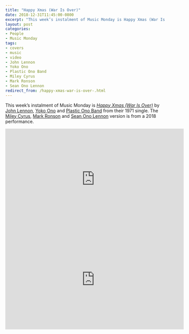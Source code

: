 ```yaml
---
title: "Happy Xmas (War Is Over)"
date: 2018-12-31T11:45:00-0800
excerpt: "This week’s instalment of Music Monday is Happy Xmas (War Is Over). The 1971 John Lennon, Yoko Ono and Plastic Ono Band original and a 2018 cover by Miley Cyrus and Mark Ronson, featuring Sean Ono Lennon."
layout: post
categories:
- People
- Music Monday
tags:
- covers
- music
- video
- John Lennon
- Yoko Ono
- Plastic Ono Band
- Miley Cyrus
- Mark Ronson
- Sean Ono Lennon
redirect_from: /happy-xmas-war-is-over-.html
---
```

This week’s instalment of Music Monday is [_Happy Xmas (War Is Over)_](https://en.wikipedia.org/wiki/Happy_Xmas_(War_Is_Over)) by
[John Lennon](http://johnlennon.com/), [Yoko Ono](http://imaginepeace.com/) and [Plastic Ono Band](http://yopob.com/) from their 1971 single. The [Miley Cyrus](http://mileycyrus.com/), [Mark Ronson](http://markronson.co.uk/) and [Sean Ono Lennon](http://www.seanonolennon.com/)
version is from a 2018 performance.

<div class="video-container">
<iframe width="560" height="315" src="https://www.youtube.com/embed/z8Vfp48laS8" frameborder="0" allowfullscreen></iframe>
</div>

<div class="video-container">
<iframe width="560" height="315" src="https://www.youtube.com/embed/pzkg3kBIv88" frameborder="0" allowfullscreen></iframe>
</div>
